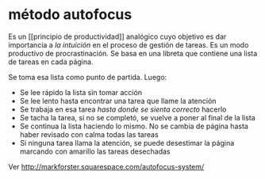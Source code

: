 # método autofocus
Es un [[principio de productividad]] analógico cuyo objetivo es dar importancia a *la intuición* en el proceso de gestión de tareas. Es un modo productivo de procrastinación. Se basa en una libreta que contiene una lista de tareas en cada página.

Se toma esa lista como punto de partida. Luego:

- Se lee rápido la lista sin tomar acción
- Se lee lento hasta encontrar una tarea que llame la atención
- Se trabaja en esa tarea *hasta donde se sienta correcto* hacerlo
- Se tacha la tarea, si no se completó, se vuelve a poner al final de la lista
- Se continua la lista haciendo lo mismo. No se cambia de página hasta haber revisado con calma todas las tareas
- Si ninguna tarea llama la atención, se puede desestimar la página marcando con amarillo las tareas desechadas

Ver http://markforster.squarespace.com/autofocus-system/
